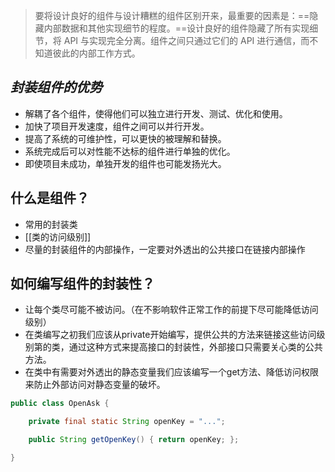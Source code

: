 > 要将设计良好的组件与设计糟糕的组件区别开来，最重要的因素是：==隐藏内部数据和其他实现细节的程度。==设计良好的组件隐藏了所有实现细节，将 API 与实现完全分离。组件之间只通过它们的 API 进行通信，而不知道彼此的内部工作方式。

## ***封装组件的优势***
- 解耦了各个组件，使得他们可以独立进行开发、测试、优化和使用。
- 加快了项目开发速度，组件之间可以并行开发。
- 提高了系统的可维护性，可以更快的被理解和替换。
- 系统完成后可以对性能不达标的组件进行单独的优化。
- 即使项目未成功，单独开发的组件也可能发扬光大。

## 什么是组件？
- 常用的封装类
- [[类的访问级别]]
- 尽量的封装组件的内部操作，一定要对外透出的公共接口在链接内部操作

## 如何编写组件的封装性？
- 让每个类尽可能不被访问。（在不影响软件正常工作的前提下尽可能降低访问级别）
- 在类编写之初我们应该从private开始编写，提供公共的方法来链接这些访问级别第的类，通过这种方式来提高接口的封装性，外部接口只需要关心类的公共方法。
- 在类中有需要对外透出的静态变量我们应该编写一个get方法、降低访问权限来防止外部访问对静态变量的破坏。

```java
public class OpenAsk {

	private final static String openKey = "...";

	public String getOpenKey() { return openKey; };

}

```
